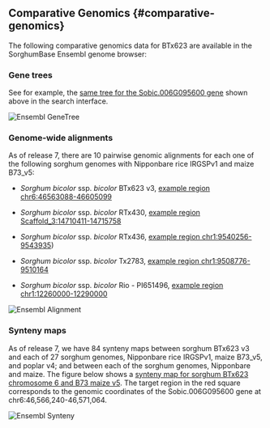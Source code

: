 ## Comparative Genomics {#comparative-genomics}
The following comparative genomics data for BTx623 are available in the SorghumBase Ensembl genome browser:

### Gene trees  

See for example, the [same tree for the Sobic.006G095600 gene](https://ensembl.sorghumbase.org/Sorghum_bicolor/Gene/Compara_Tree?db=core;g=SORBI_3006G095600;r=6:46566240-46571064) shown above in the search interface.

![Ensembl GeneTree](images/ensembl_gene_tree.png)


### Genome-wide alignments

As of release 7, there are 10 pairwise genomic alignments for each one of the following sorghum genomes with Nipponbare rice IRGSPv1 and maize B73_v5:

- _Sorghum bicolor_ ssp. _bicolor_ BTx623 v3, [example region chr6:46563088-46605099](https://ensembl.sorghumbase.org/Sorghum_bicolor/Location/Multi?align=23;db=core;g=SORBI_3006G095600;r=6:46563088-46605099;r1=4:22291232-22333243:1;r2=2:46826745-46868756:-1;s1=Oryza_sativa;s2=Zea_maysb73)

- _Sorghum bicolor_ ssp. _bicolor_ RTx430, [example region Scaffold_3:14710411-14715758](https://ensembl.sorghumbase.org/Sorghum_tx430nano/Location/Multi?db=core;g=3381.casb003g071080.635;r=Scaffold_3:14710411-14715758;r1=10:122830353-122835700:-1;r2=4:22304482-22309829:-1;s1=Zea_maysb73;s2=Oryza_sativa)

- _Sorghum bicolor_ ssp. _bicolor_ RTx436, [example region chr1:9540256-9543935](https://ensembl.sorghumbase.org/Sorghum_tx436pac/Location/Multi?db=core;g=SbiRTX436.01G119300;r=1:9540256-9543935;r1=1:272330012-272333691:-1;r2=3:28427474-28431153:-1;s1=Zea_maysb73;s2=Oryza_sativa))

- _Sorghum bicolor_ ssp. _bicolor_ Tx2783, [example region chr1:9508776-9510164](https://ensembl.sorghumbase.org/Sorghum_tx2783pac/Location/Multi?db=core;g=SbiRTX2783.01G123600;r=1:9508776-9510164;r1=4:3399120-3400508:-1;r2=3:28429056-28430444:-1;s1=Zea_maysb73;s2=Oryza_sativa;t=SbiRTX2783.01G123600.1)

- _Sorghum bicolor_ ssp. _bicolor_ Rio - PI651496, [example region chr1:12260000-12290000](https://ensembl.sorghumbase.org/Sorghum_rio/Location/Multi?db=core;r=1:12260000-12290000;r1=3:25886785-25916785:-1;r2=1:265188150-265218150:1;s1=Oryza_sativa;s2=Zea_maysb73)

![Ensembl Alignment](images/sorghum_rice_WGA.png)


### Synteny maps

As of release 7, we have 84 synteny maps between sorghum BTx623 v3 and each of 27 sorghum genomes, Nipponbare rice IRGSPv1, maize B73_v5, and poplar v4; and between each of the sorghum genomes, Nipponbare and maize. The figure below shows a [synteny map for sorghum BTx623 chromosome 6 and B73 maize v5](https://ensembl.sorghumbase.org/Sorghum_bicolor/Location/Synteny?db=core&g=SORBI_3006G095600&r=6%3A46566240-46571064&otherspecies=Zea_maysb73). The target region in the red square corresponds to the genomic coordinates of the Sobic.006G095600 gene at chr6:46,566,240-46,571,064.

![Ensembl Synteny](images/synteny.png)
